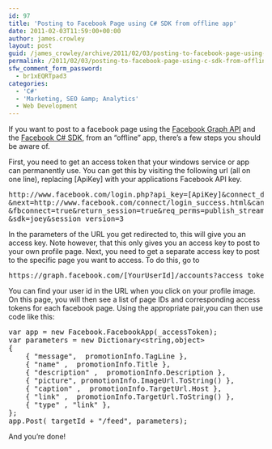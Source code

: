 ```yaml
---
id: 97
title: 'Posting to Facebook Page using C# SDK from offline app'
date: 2011-02-03T11:59:00+00:00
author: james.crowley
layout: post
guid: /james_crowley/archive/2011/02/03/posting-to-facebook-page-using-c-sdk-from-quot-offline-quot-app.aspx
permalink: /2011/02/03/posting-to-facebook-page-using-c-sdk-from-offline-app/
sfw_comment_form_password:
  - br1xEQRTpad3
categories:
  - 'C#'
  - 'Marketing, SEO &amp; Analytics'
  - Web Development
---
```

If you want to post to a facebook page using the [Facebook Graph API](http://developers.facebook.com/docs/reference/api/page/) and the [Facebook C# SDK](http://facebooksdk.codeplex.com/), from an &#8220;offline&#8221; app, there&#8217;s a few steps you should be aware of.

First, you need to get an access token that your windows service or app can permanently use. You can get this by visiting the following url (all on one line), replacing [ApiKey] with your applications Facebook API key.

<pre>http://www.facebook.com/login.php?api_key=[ApiKey]&#038;connect_display=popup&#038;v=1.0
&#038;next=http://www.facebook.com/connect/login_success.html&#038;cancel_url=http://www.facebook.com/connect/login_failure.html
&#038;fbconnect=true&#038;return_session=true&#038;req_perms=publish_stream,offline_access,manage_pages&#038;return_session=1
&#038;sdk=joey&#038;session_version=3
</pre>

In the parameters of the URL you get redirected to, this will give you an access key. Note however, that this only gives you an access key to post to your own profile page. Next, you need to get a separate access key to post to the specific page you want to access. To do this, go to 

<pre>https://graph.facebook.com/[YourUserId]/accounts?access_token=[AccessTokenFromAbove]
</pre>

You can find your user id in the URL when you click on your profile image. On this page, you will then see a list of page IDs and corresponding access tokens for each facebook page. Using the appropriate pair,you can then use code like this:

<pre>var app = new Facebook.FacebookApp(_accessToken);
var parameters = new Dictionary&lt;string,object>
{
    { "message",  promotionInfo.TagLine },
    { "name" ,  promotionInfo.Title },
    { "description" ,  promotionInfo.Description },
    { "picture", promotionInfo.ImageUrl.ToString() },
    { "caption" ,  promotionInfo.TargetUrl.Host },
    { "link" ,  promotionInfo.TargetUrl.ToString() },
    { "type" , "link" },
};
app.Post(_targetId + "/feed", parameters);
</pre>

And you&#8217;re done!